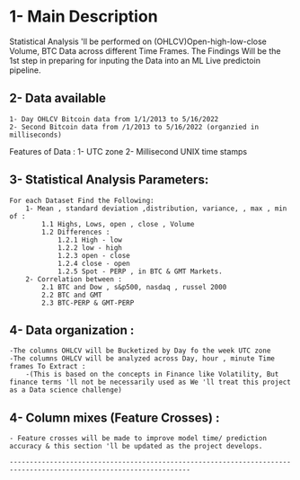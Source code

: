 # 1- Main Description 
Statistical Analysis 'll be performed on (OHLCV)Open-high-low-close Volume, BTC Data across different Time Frames.
The Findings Will be the 1st step in preparing for inputing the Data into an ML Live predictoin pipeline. 

## 2- Data available 
    1- Day OHLCV Bitcoin data from 1/1/2013 to 5/16/2022
    2- Second Bitcoin data from /1/2013 to 5/16/2022 (organzied in milliseconds)
Features of Data :
    1- UTC zone 
    2- Millisecond UNIX time stamps

## 3- Statistical Analysis Parameters: 
    For each Dataset Find the Following: 
        1- Mean , standard deviation ,distribution, variance, , max , min of : 
            1.1 Highs, Lows, open , close , Volume 
            1.2 Differences :
                1.2.1 High - low 
                1.2.2 low - high 
                1.2.3 open - close
                1.2.4 close - open
                1.2.5 Spot - PERP , in BTC & GMT Markets. 
        2- Correlation between : 
            2.1 BTC and Dow , s&p500, nasdaq , russel 2000 
            2.2 BTC and GMT 
            2.3 BTC-PERP & GMT-PERP
## 4- Data organization : 
    -The columns OHLCV will be Bucketized by Day fo the week UTC zone 
    -The columns OHLCV will be analyzed across Day, hour , minute Time frames To Extract : 
        -(This is based on the concepts in Finance like Volatility, But finance terms 'll not be necessarily used as We 'll treat this project as a Data science challenge)

## 4- Column mixes (Feature Crosses) : 
    - Feature crosses will be made to improve model time/ prediction accuracy & this section 'll be updated as the project develops. 

    -------------------------------------------------------------------------------------------------------------------